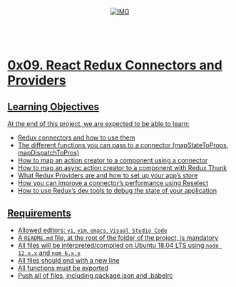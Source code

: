 <!-- repo image -->
<br />
<div align="center">
  <a href="https://github.com/github_username/repo_name">
    <img src="https://github.com/Abubacer/README-Template/blob/master/images/banner.png" alt="IMG" 
  </a>

<h1 align="center"></h1>
<div align="left">
<br />

# 0x09. React Redux Connectors and Providers 

## Learning Objectives

At the end of this project, we are expected to be able to learn:

  - Redux connectors and how to use them
  - The different functions you can pass to a connector (mapStateToProps, mapDispatchToPros)
  - How to map an action creator to a component using a connector
  - How to map an async action creator to a component with Redux Thunk
  - What Redux Providers are and how to set up your app’s store
  - How you can improve a connector’s performance using Reselect
  - How to use Redux’s dev tools to debug the state of your application

## Requirements

  - Allowed editors: `vi`, `vim`, `emacs`, `Visual Studio Code`
  - A `README.md` file, at the root of the folder of the project, is mandatory
  - All files will be interpreted/compiled on Ubuntu 18.04 LTS using `node 12.x.x` and `npm 6.x.x`
  - All files should end with a new line
  - All functions must be exported
  - Push all of files, including package.json and .babelrc
  
</div>
